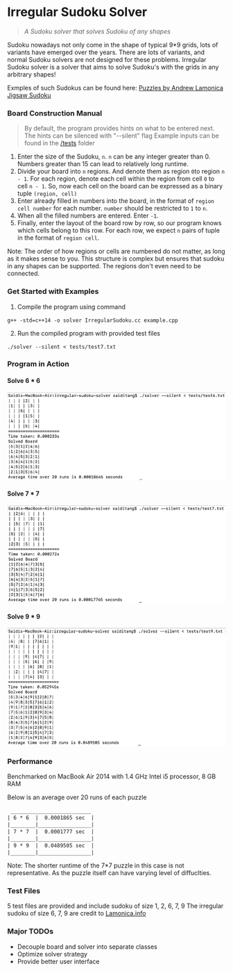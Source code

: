 # Irregular Sudoku Solver
> *A Sudoku solver that solves Sudoku of any shapes*

Sudoku nowadays not only come in the shape of typical 9*9 grids, lots of variants have emerged over the years. There are lots of variants, and normal Sudoku solvers are not designed for these problems. Irregular Sudoku solver is a solver that aims to solve Sudoku's with the grids in any arbitrary shapes!

Exmples of such Sudokus can be found here:
[Puzzles by Andrew Lamonica](http://lamonica.info/CAOSPuzzle/U.html)
[Jigsaw Sudoku](https://www.puzzle-jigsaw-sudoku.com/)

### Board Construction Manual
> By default, the program provides hints on what to be entered next. The hints can be silenced with "--silent" flag
> Example inputs can be found in the [/tests](/tests) folder

1. Enter the size of the Sudoku, `n`. `n` can be any integer greater than 0. Numbers greater than 15 can lead to relatively long runtime.
2. Divide your board into `n` regions. And denote them as region `0`to region `n - 1`. For each region, denote each cell within the region from cell `0` to cell `n - 1`. So, now each cell on the board can be expressed as a binary tuple `(region, cell)` 
3. Enter already filled in numbers into the board, in the format of `region cell number` for each number. `number` should be restricted to `1` to `n`.
4. When all the filled numbers are entered. Enter `-1`.
5. Finally, enter the layout of the board row by row, so our program knows which cells belong to this row. For each row, we expect `n` pairs of tuple in the format of `region cell`.

Note: The order of how regions or cells are numbered do not matter, as long as it makes sense to you. This structure is complex but ensures that sudoku in any shapes can be supported. The regions don't even need to be connected.

### Get Started with Examples
1. Compile the program using command
```
g++ -std=c++14 -o solver IrregularSudoku.cc example.cpp
```
2. Run the compiled program with provided test files
```
./solver --silent < tests/test7.txt
```

### Program in Action
#### Solve 6 \* 6
![6 * 6 Puzzle from lamonica.info](/assets/solve6.png)

#### Solve 7 \* 7
![7 * 7 Puzzle from lamonica.info](/assets/solve7.png)

#### Solve 9 \* 9
![9 * 9 Puzzle from lamonica.info](/assets/solve9.png)


### Performance
Benchmarked on MacBook Air 2014 with 1.4 GHz Intel i5 processor, 8 GB RAM

Below is an average over 20 runs of each puzzle
```
 __________________________
| 6 * 6  |  0.0001865 sec  |
|________|_________________|
| 7 * 7  |  0.0001777 sec  |
|________|_________________|
| 9 * 9  |  0.0489505 sec  |
|________|_________________|
```
Note: The shorter runtime of the 7\*7 puzzle in this case is not representative. As the puzzle itself can have varying level of diffuclties.

### Test Files
5 test files are provided and include sudoku of size 1, 2, 6, 7, 9
The irregular sudoku of size 6, 7, 9 are credit to [Lamonica.info](http://lamonica.info/CAOSPuzzle/U.html) 

### Major TODOs
- Decouple board and solver into separate classes
- Optimize solver strategy
- Provide better user interface
